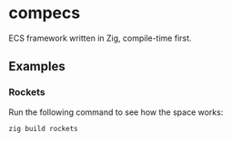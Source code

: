 # compecs
ECS framework written in Zig, compile-time first.

## Examples
### Rockets
Run the following command to see how the space works:
```bash
zig build rockets
```

